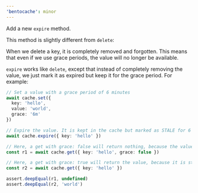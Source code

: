 ```yaml
---
'bentocache': minor
---
```


Add a new `expire` method.

This method is slightly different from `delete`:

When we delete a key, it is completely removed and forgotten. This means that even if we use grace periods, the value will no longer be available.

`expire` works like `delete`, except that instead of completely removing the value, we just mark it as expired but keep it for the grace period. For example:

```ts
// Set a value with a grace period of 6 minutes
await cache.set({ 
  key: 'hello',
  value: 'world',
  grace: '6m'
})

// Expire the value. It is kept in the cache but marked as STALE for 6 minutes
await cache.expire({ key: 'hello' })

// Here, a get with grace: false will return nothing, because the value is stale
const r1 = await cache.get({ key: 'hello', grace: false })

// Here, a get with grace: true will return the value, because it is still within the grace period
const r2 = await cache.get({ key: 'hello' })

assert.deepEqual(r1, undefined)
assert.deepEqual(r2, 'world')
```

